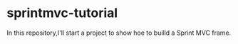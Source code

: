 # sprintmvc-tutorial
In this repository,I'll start a project to show hoe to builld a Sprint MVC frame.
